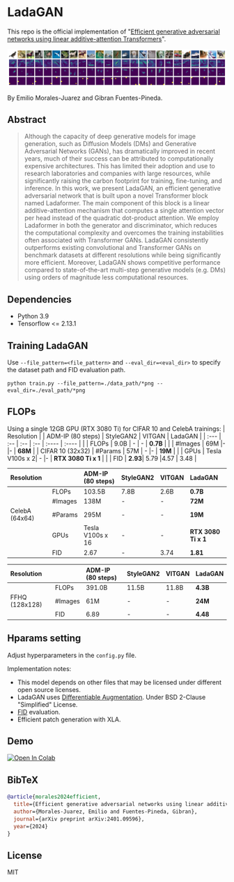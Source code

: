 # LadaGAN
This repo is the official implementation of "[Efficient generative adversarial networks using linear additive-attention Transformers](https://arxiv.org/abs/2401.09596)".

<img src="./images/cifar10_img.png" width="850px"></img>

By Emilio Morales-Juarez and Gibran Fuentes-Pineda.


## Abstract
> Although the capacity of deep generative models for image generation, such as Diffusion Models (DMs) and Generative Adversarial Networks (GANs), has dramatically improved in recent years, much of their success can be attributed to computationally expensive architectures. This has limited their adoption and use to research laboratories and companies with large resources, while significantly raising the carbon footprint for training, fine-tuning, and inference. In this work, we present LadaGAN, an efficient generative adversarial network that is built upon a novel Transformer block named Ladaformer. The main component of this block is a linear additive-attention mechanism that computes a single attention vector per head instead of the quadratic dot-product attention. We employ Ladaformer in both the generator and discriminator, which reduces the computational complexity and overcomes the training instabilities often associated with Transformer GANs. LadaGAN consistently outperforms existing convolutional and Transformer GANs on benchmark datasets at different resolutions while being significantly more efficient. Moreover, LadaGAN shows competitive performance compared to state-of-the-art multi-step generative models (e.g. DMs) using orders of magnitude less computational resources. 


## Dependencies
- Python 3.9
- Tensorflow <= 2.13.1


## Training LadaGAN
Use `--file_pattern=<file_pattern>` and `--eval_dir=<eval_dir>` to specify the dataset path and FID evaluation path.
```
python train.py --file_pattern=./data_path/*png --eval_dir=./eval_path/*png
```

## FLOPs
Using a single 12GB GPU (RTX 3080 Ti) for CIFAR 10 and CelebA trainings:
| Resolution |   | ADM-IP (80 steps) | StyleGAN2 |  VITGAN  | LadaGAN  |
| :--- | :-- | :--  | :--   | :----   | :----   |
|                     | FLOPs | 9.0B | - | - | __0.7B__ |
|     |   #Images | 69M |- |- | __68M__ |
|    CIFAR 10 (32x32)                       | #Params | 57M | - |- | __19M__ |
|               | GPUs | Tesla V100s x 2| - |- | __RTX 3080 Ti x 1__ |
|                     | FID | __2.93__| 5.79 |4.57 | 3.48 |

| Resolution |   | ADM-IP (80 steps) | StyleGAN2 |  VITGAN  | LadaGAN  |
| :--- | :-- | :--  | :--   | :----   | :----   |
|                     | FLOPs | 103.5B | 7.8B |2.6B | __0.7B__ |
|    |   #Images | 138M |- |- | __72M__ |
|    CelebA (64x64)                      | #Params | 295M | - |- | __19M__ |
|               | GPUs | Tesla V100s x 16| - |- | __RTX 3080 Ti x 1__ |
|                     | FID | 2.67| -|3.74 | __1.81__ |

| Resolution |   | ADM-IP (80 steps) | StyleGAN2 |  VITGAN  | LadaGAN  |
| :--- | :-- | :--  | :--   | :----   | :----   |
|                     | FLOPs | 391.0B| 11.5B |11.8B| __4.3B__ |
|   FFHQ (128x128)  |   #Images  | 61M | - |  - | __24M__ |
|                     | FID| 6.89| - | -| __4.48__ |


## Hparams setting
Adjust hyperparameters in the `config.py` file.

Implementation notes:
- This model depends on other files that may be licensed under different open source licenses.
- LadaGAN uses [Differentiable Augmentation](https://arxiv.org/abs/2006.10738). Under BSD 2-Clause "Simplified" License.
- [FID](https://arxiv.org/abs/1706.08500) evaluation.
- Efficient patch generation with XLA.

## Demo
[![Open In Colab](https://colab.research.google.com/assets/colab-badge.svg)](https://colab.research.google.com/drive/1ZS7pSxh_-PLSFAcJwuG0WCejD5cRTg9C?)



## BibTeX
```bibtex
@article{morales2024efficient,
  title={Efficient generative adversarial networks using linear additive-attention Transformers},
  author={Morales-Juarez, Emilio and Fuentes-Pineda, Gibran},
  journal={arXiv preprint arXiv:2401.09596},
  year={2024}
}
```


## License
MIT
